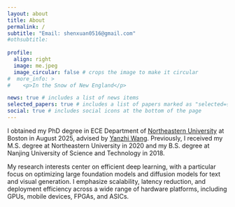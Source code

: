 ```yaml
---
layout: about
title: About
permalink: /
subtitle: "Email: shenxuan0516@gmail.com"
#othsubtitle:
  
profile:
  align: right
  image: me.jpeg
  image_circular: false # crops the image to make it circular
#  more_info: >
#    <p>In the Snow of New England</p>

news: true # includes a list of news items
selected_papers: true # includes a list of papers marked as "selected={true}"
social: true # includes social icons at the bottom of the page
---
```


I obtained my PhD degree in ECE Department of [Northeastern University](https://www.northeastern.edu/) at Boston in August 2025, advised by [Yanzhi Wang](https://scholar.google.com/citations?user=a7akgIEAAAAJ&hl=en). Previously, I received my M.S. degree at Northeastern University in 2020 and my B.S. degree at Nanjing University of Science and Technology in 2018.

[//]: # (My research interest is efficient deep learning, including pruning, quantization, NAS, and distillation with software hardware co-design on GPU, Mobile, FGPA, and ASIC.)
My research interests center on efficient deep learning, with a particular focus on optimizing large foundation models and diffusion models for text and visual generation. I emphasize scalability, latency reduction, and deployment efficiency across a wide range of hardware platforms, including GPUs, mobile devices, FPGAs, and ASICs.

[//]: # ()
[//]: # (I work closely with [Jiuxiang Gu]&#40;https://gujiuxiang.com/&#41;, Prof. [Pu Zhao]&#40;https://puzhao.info/&#41; and Prof. [Wei Niu]&#40;https://www.niuwei.info/&#41;.)

[//]: # (I was fortunate to work with [Ming Lin]&#40;https://minglin-home.github.io/&#41;.)

[//]: # (**As a final-year Ph.D. candidate, I am actively pursuing post-doctoral and full-time research opportunities. I would welcome the chance to connect and discuss potential collaborations if our research interests align.**)
